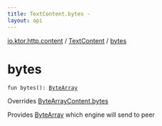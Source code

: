 ```yaml
---
title: TextContent.bytes - 
layout: api
---
```


<div class='api-docs-breadcrumbs'><a href="../index.html">io.ktor.http.content</a> / <a href="index.html">TextContent</a> / <a href="./bytes.html">bytes</a></div>

# bytes

<div class="signature"><code><span class="keyword">fun </span><span class="identifier">bytes</span><span class="symbol">(</span><span class="symbol">)</span><span class="symbol">: </span><a href="https://kotlinlang.org/api/latest/jvm/stdlib/kotlin/-byte-array/index.html"><span class="identifier">ByteArray</span></a></code></div>

Overrides <a href="../-outgoing-content/-byte-array-content/bytes.html">ByteArrayContent.bytes</a>

Provides <a href="https://kotlinlang.org/api/latest/jvm/stdlib/kotlin/-byte-array/index.html">ByteArray</a> which engine will send to peer

